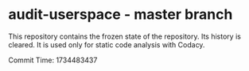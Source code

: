 # audit-userspace - master branch

This repository contains the frozen state of the repository.
Its history is cleared. It is used only for static code
analysis with Codacy.

Commit Time: 1734483437